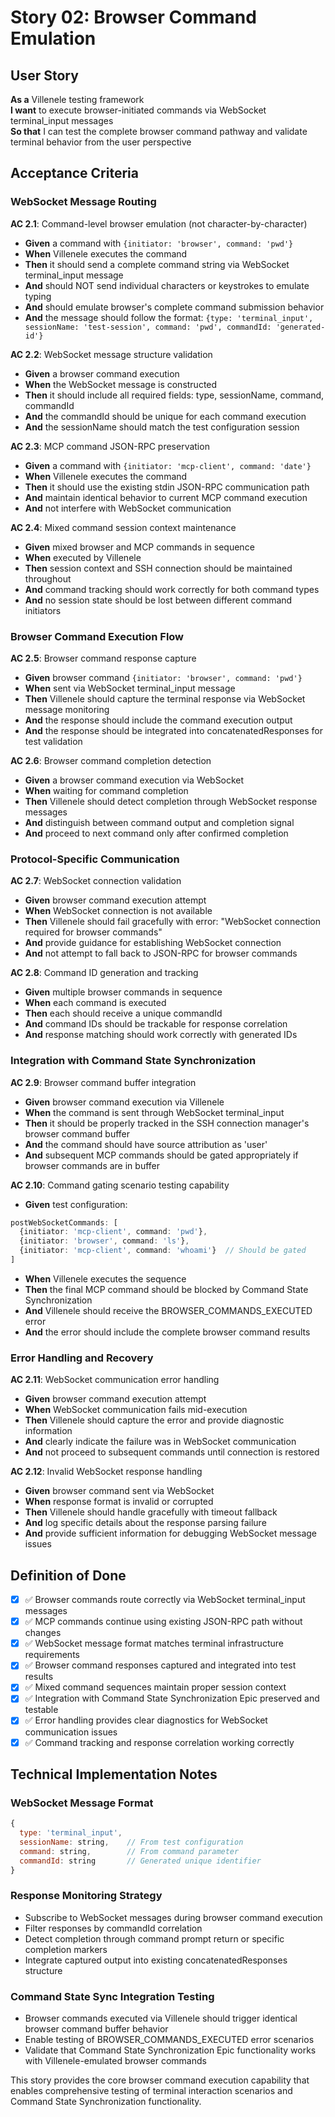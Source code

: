 # Story 02: Browser Command Emulation

## User Story

**As a** Villenele testing framework  
**I want** to execute browser-initiated commands via WebSocket terminal_input messages  
**So that** I can test the complete browser command pathway and validate terminal behavior from the user perspective

## Acceptance Criteria

### WebSocket Message Routing

**AC 2.1**: Command-level browser emulation (not character-by-character)
- **Given** a command with `{initiator: 'browser', command: 'pwd'}`
- **When** Villenele executes the command
- **Then** it should send a complete command string via WebSocket terminal_input message
- **And** should NOT send individual characters or keystrokes to emulate typing
- **And** should emulate browser's complete command submission behavior
- **And** the message should follow the format: `{type: 'terminal_input', sessionName: 'test-session', command: 'pwd', commandId: 'generated-id'}`

**AC 2.2**: WebSocket message structure validation
- **Given** a browser command execution
- **When** the WebSocket message is constructed
- **Then** it should include all required fields: type, sessionName, command, commandId
- **And** the commandId should be unique for each command execution
- **And** the sessionName should match the test configuration session

**AC 2.3**: MCP command JSON-RPC preservation
- **Given** a command with `{initiator: 'mcp-client', command: 'date'}`
- **When** Villenele executes the command  
- **Then** it should use the existing stdin JSON-RPC communication path
- **And** maintain identical behavior to current MCP command execution
- **And** not interfere with WebSocket communication

**AC 2.4**: Mixed command session context maintenance
- **Given** mixed browser and MCP commands in sequence
- **When** executed by Villenele
- **Then** session context and SSH connection should be maintained throughout
- **And** command tracking should work correctly for both command types
- **And** no session state should be lost between different command initiators

### Browser Command Execution Flow

**AC 2.5**: Browser command response capture
- **Given** browser command `{initiator: 'browser', command: 'pwd'}`
- **When** sent via WebSocket terminal_input message
- **Then** Villenele should capture the terminal response via WebSocket message monitoring
- **And** the response should include the command execution output
- **And** the response should be integrated into concatenatedResponses for test validation

**AC 2.6**: Browser command completion detection
- **Given** a browser command execution via WebSocket
- **When** waiting for command completion
- **Then** Villenele should detect completion through WebSocket response messages
- **And** distinguish between command output and completion signal
- **And** proceed to next command only after confirmed completion

### Protocol-Specific Communication

**AC 2.7**: WebSocket connection validation
- **Given** browser command execution attempt
- **When** WebSocket connection is not available
- **Then** Villenele should fail gracefully with error: "WebSocket connection required for browser commands"
- **And** provide guidance for establishing WebSocket connection
- **And** not attempt to fall back to JSON-RPC for browser commands

**AC 2.8**: Command ID generation and tracking
- **Given** multiple browser commands in sequence
- **When** each command is executed
- **Then** each should receive a unique commandId
- **And** command IDs should be trackable for response correlation
- **And** response matching should work correctly with generated IDs

### Integration with Command State Synchronization

**AC 2.9**: Browser command buffer integration
- **Given** browser command execution via Villenele
- **When** the command is sent through WebSocket terminal_input
- **Then** it should be properly tracked in the SSH connection manager's browser command buffer
- **And** the command should have source attribution as 'user'
- **And** subsequent MCP commands should be gated appropriately if browser commands are in buffer

**AC 2.10**: Command gating scenario testing capability
- **Given** test configuration:
```typescript
postWebSocketCommands: [
  {initiator: 'mcp-client', command: 'pwd'},
  {initiator: 'browser', command: 'ls'},  
  {initiator: 'mcp-client', command: 'whoami'}  // Should be gated
]
```
- **When** Villenele executes the sequence
- **Then** the final MCP command should be blocked by Command State Synchronization
- **And** Villenele should receive the BROWSER_COMMANDS_EXECUTED error
- **And** the error should include the complete browser command results

### Error Handling and Recovery

**AC 2.11**: WebSocket communication error handling
- **Given** browser command execution attempt
- **When** WebSocket communication fails mid-execution
- **Then** Villenele should capture the error and provide diagnostic information
- **And** clearly indicate the failure was in WebSocket communication
- **And** not proceed to subsequent commands until connection is restored

**AC 2.12**: Invalid WebSocket response handling
- **Given** browser command sent via WebSocket
- **When** response format is invalid or corrupted
- **Then** Villenele should handle gracefully with timeout fallback
- **And** log specific details about the response parsing failure
- **And** provide sufficient information for debugging WebSocket message issues

## Definition of Done

- [x] ✅ Browser commands route correctly via WebSocket terminal_input messages
- [x] ✅ MCP commands continue using existing JSON-RPC path without changes
- [x] ✅ WebSocket message format matches terminal infrastructure requirements
- [x] ✅ Browser command responses captured and integrated into test results
- [x] ✅ Mixed command sequences maintain proper session context
- [x] ✅ Integration with Command State Synchronization Epic preserved and testable
- [x] ✅ Error handling provides clear diagnostics for WebSocket communication issues
- [x] ✅ Command tracking and response correlation working correctly

## Technical Implementation Notes

### WebSocket Message Format
```javascript
{
  type: 'terminal_input',
  sessionName: string,    // From test configuration
  command: string,        // From command parameter
  commandId: string       // Generated unique identifier
}
```

### Response Monitoring Strategy
- Subscribe to WebSocket messages during browser command execution
- Filter responses by commandId correlation
- Detect completion through command prompt return or specific completion markers
- Integrate captured output into existing concatenatedResponses structure

### Command State Sync Integration Testing
- Browser commands executed via Villenele should trigger identical browser command buffer behavior
- Enable testing of BROWSER_COMMANDS_EXECUTED error scenarios
- Validate that Command State Synchronization Epic functionality works with Villenele-emulated browser commands

This story provides the core browser command execution capability that enables comprehensive testing of terminal interaction scenarios and Command State Synchronization functionality.